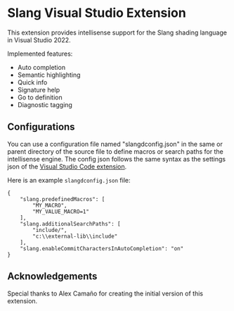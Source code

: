 # Slang Visual Studio Extension
This extension provides intellisense support for the Slang shading language in Visual Studio 2022.

Implemented features:
 - Auto completion
 - Semantic highlighting
 - Quick info
 - Signature help
 - Go to definition
 - Diagnostic tagging

## Configurations
You can use a configuration file named "slangdconfig.json" in the same or parent directory of the source file to define macros or search paths for the intellisense engine. The config json follows the same syntax as the settings json of the [Visual Studio Code extension](https://github.com/shader-slang/slang-vscode-extension).

Here is an example `slangdconfig.json` file:
```
{
    "slang.predefinedMacros": [
        "MY_MACRO",
        "MY_VALUE_MACRO=1"
    ],
    "slang.additionalSearchPaths": [
        "include/",
        "c:\\external-lib\\include"
    ],
    "slang.enableCommitCharactersInAutoCompletion": "on"
}
```

## Acknowledgements

Special thanks to Alex Camaño for creating the initial version of this extension.
